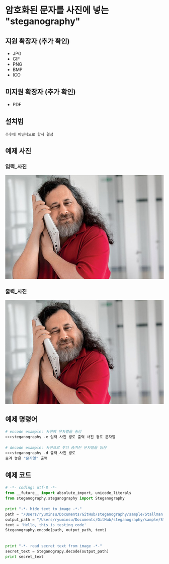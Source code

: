 # 암호화된 문자를 사진에 넣는 "steganography"

## 지원 확장자 (추가 확인)

- JPG
- GIF
- PNG
- BMP
- ICO

##  미지원 확장자 (추가 확인)

- PDF

## 설치법

``` 
추후에 어떤식으로 할지 결정
```

## 예제 사진

### 입력_사진

![input](https://github.com/GSSecurity/steganography/blob/merryman/sample/Stallman.jpg?raw=true)

### 출력_사진

![input](https://github.com/GSSecurity/steganography/blob/merryman/sample/Stallman_out.jpg?raw=true)

## 예제 명령어

``` Python
# encode example: 사진에 문자열을 숨김
>>>steganography -e 입력_사진_경로 출력_사진_경로 문자열

# decode example: 사진으로 부터 숨겨진 문자열을 읽음
>>>steganography -d 출력_사진_경로
숨겨 놓은 "문자열" 출력
```

## 예제 코드

``` python
# -*- coding: utf-8 -*-
from __future__ import absolute_import, unicode_literals
from steganography.steganography import Steganography

print "-*- hide text to image -*-"
path = "/Users/ryuminsu/Documents/GitHub/steganography/sample/Stallman.jpg"
output_path = "/Users/ryuminsu/Documents/GitHub/steganography/sample/Stallman_out.jpg"
text = 'Hello, this is testing code'
Steganography.encode(path, output_path, text)


print "-*- read secret text from image -*-"
secret_text = Steganograpy.decode(output_path)
print secret_text
```
